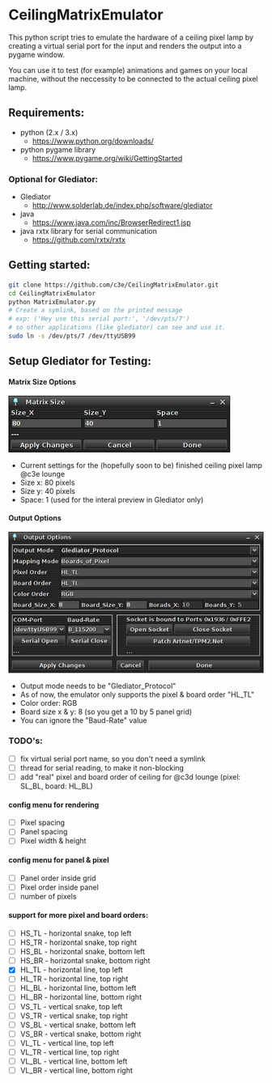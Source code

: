 # CeilingMatrixEmulator

This python script tries to emulate the hardware of a ceiling pixel lamp 
by creating a virtual serial port for the input and renders the output into a pygame window.

You can use it to test (for example) animations and games on your local machine, 
without the neccessity to be connected to the actual ceiling pixel lamp.

## Requirements:
- python (2.x / 3.x)
  - https://www.python.org/downloads/
- python pygame library
  - https://www.pygame.org/wiki/GettingStarted

### Optional for Glediator:
- Glediator
  - http://www.solderlab.de/index.php/software/glediator
- java
  - https://www.java.com/inc/BrowserRedirect1.jsp
- java rxtx library for serial communication
  - https://github.com/rxtx/rxtx

## Getting started:
```bash
git clone https://github.com/c3e/CeilingMatrixEmulator.git
cd CeilingMatrixEmulator
python MatrixEmulator.py
# Create a symlink, based on the printed message 
# exp: ('Hey use this serial port:', '/dev/pts/7')
# so other applications (like glediator) can see and use it.
sudo ln -s /dev/pts/7 /dev/ttyUSB99
```


## Setup Glediator for Testing:

#### Matrix Size Options

![Glediator Matrix Size Options](img/glediator-matrix-size.png)

- Current settings for the (hopefully soon to be) finished ceiling pixel lamp @c3e lounge
- Size x: 80 pixels
- Size y: 40 pixels
- Space: 1 (used for the interal preview in Glediator only)

#### Output Options

![Glediator Output Options](img/glediator-output-options.png)

- Output mode needs to be "Glediator_Protocol"
- As of now, the emulator only supports the pixel & board order "HL_TL"
- Color order: RGB
- Board size x & y: 8 (so you get a 10 by 5 panel grid)
- You can ignore the "Baud-Rate" value

### TODO's:
- [ ] fix virtual serial port name, so you don't need a symlink
- [ ] thread for serial reading, to make it non-blocking
- [ ] add "real" pixel and board order of ceiling for @c3d lounge (pixel: SL\_BL, board: HL\_BL)

#### config menu for rendering
- [ ] Pixel spacing
- [ ] Panel spacing
- [ ] Pixel width & height

#### config menu for panel & pixel
- [ ] Panel order inside grid
- [ ] Pixel order inside panel
- [ ] number of pixels 

#### support for more pixel and board orders:
- [ ] HS\_TL - horizontal snake, top left
- [ ] HS\_TR - horizontal snake, top right
- [ ] HS\_BL - horizontal snake, bottom left
- [ ] HS\_BR - horizontal snake, bottom right
- [X] HL\_TL - horizontal line, top left
- [ ] HL\_TR - horizontal line, top right
- [ ] HL\_BL - horizontal line, bottom left
- [ ] HL\_BR - horizontal line, bottom right
- [ ] VS\_TL - vertical snake, top left
- [ ] VS\_TR - vertical snake, top right
- [ ] VS\_BL - vertical snake, bottom left
- [ ] VS\_BR - vertical snake, bottom right
- [ ] VL\_TL - vertical line, top left
- [ ] VL\_TR - vertical line, top right
- [ ] VL\_BL - vertical line, bottom left
- [ ] VL\_BR - vertical line, bottom right
